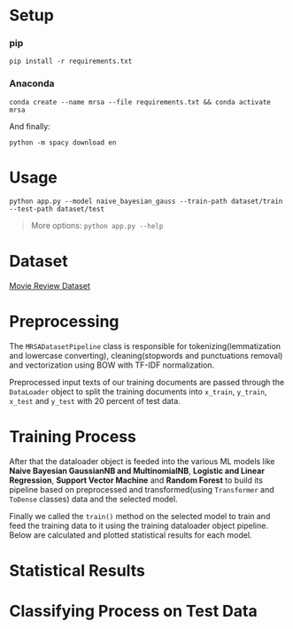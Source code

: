 # Setup

### pip
```pip install -r requirements.txt```

### Anaconda

```conda create --name mrsa --file requirements.txt && conda activate mrsa```

And finally:

```python -m spacy download en```

# Usage

```python app.py --model naive_bayesian_gauss --train-path dataset/train --test-path dataset/test```

> More options: ```python app.py --help```

# Dataset

[Movie Review Dataset](https://github.com/HamedBabaei/ML992/tree/main/dataset)

# Preprocessing

The `MRSADatasetPipeline` class is responsible for tokenizing(lemmatization and lowercase converting), cleaning(stopwords and punctuations removal) and vectorization using BOW with TF-IDF normalization.

Preprocessed input texts of our training documents are passed through the `DataLoader` object to split the training documents into `x_train`, `y_train`, `x_test` and `y_test` with 20 percent of test data.

# Training Process

After that the dataloader object is feeded into the various ML models like **Naive Bayesian GaussianNB and MultinomialNB**, **Logistic and Linear Regression**, **Support Vector Machine** and **Random Forest** to build its pipeline based on preprocessed and transformed(using `Transformer` and `ToDense` classes) data and the selected model.

Finally we called the `train()` method on the selected model to train and feed the training data to it using the training dataloader object pipeline. Below are calculated and plotted statistical results for each model. 

# Statistical Results

# Classifying Process on Test Data
